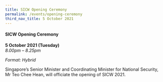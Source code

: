 ```yaml
---
title: SICW Opening Ceremony
permalink: /events/opening-ceremony
third_nav_title: 5 October 2021
---
```

#### **SICW Opening Ceremony**

**5 October 2021 (Tuesday)**  
*8.00pm – 8.25pm*

*Format: Hybrid*

Singapore’s Senior Minister and Coordinating Minister for National Security, Mr Teo Chee Hean, will officiate the opening of SICW 2021.
